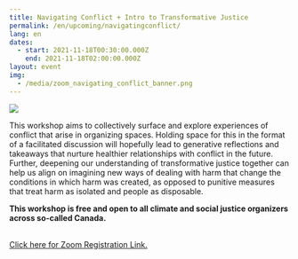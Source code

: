 ```yaml
---
title: Navigating Conflict + Intro to Transformative Justice
permalink: /en/upcoming/navigatingconflict/
lang: en
dates:
  - start: 2021-11-18T00:30:00.000Z
    end: 2021-11-18T02:00:00.000Z
layout: event
img:
  - /media/zoom_navigating_conflict_banner.png
---
```

<!--StartFragment-->

![](/media/zoom_navigating_conflict_banner.png)

This workshop aims to collectively surface and explore experiences of conflict that arise in organizing spaces. Holding space for this in the format of a facilitated discussion will hopefully lead to generative reflections and takeaways that nurture healthier relationships with conflict in the future. Further, deepening our understanding of transformative justice together can help us align on imagining new ways of dealing with harm that change the conditions in which harm was created, as opposed to punitive measures that treat harm as isolated and people as disposable.

**This workshop is free and open to all climate and social justice organizers across so-called Canada.**

\
[Click here for Zoom Registration Link.](https://us02web.zoom.us/meeting/register/tZAkdO6qrDwuH9YNFBmk8QUr1JvBZVbDrdFz)